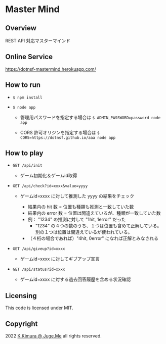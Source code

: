 # Master Mind


## Overview

REST API 対応マスターマインド


## Online Service

https://dotnsf-mastermind.herokuapp.com/


## How to run

- `$ npm install`

- `$ node app`

    - 管理用パスワードを指定する場合は `$ ADMIN_PASSWORD=password node app`

    - CORS 許可オリジンを指定する場合は `$ CORS=https://dotnsf.github.io/aaa node app`


## How to play

- `GET /api/init`

  - ゲーム初期化＆ゲームid取得

- `GET /api/check?id=xxxx&value=yyyy`

  - ゲームid=xxxx に対して推測した yyyy の結果をチェック

    - 結果内の hit 数 = 位置も種類も推測と一致していた数
    - 結果内の error 数 = 位置は間違えているが、種類が一致していた数
    - 例： "1234" の推測に対して "1hit, 1error" だった
      - "1234" の４つの数のうち、１つは位置も含めて正解している。別の１つは位置は間違えているが使われている。
    - （４桁の場合であれば）"4hit, 0error" になれば正解とみなされる

- `GET /api/giveup?id=xxxx`

  - ゲームid=xxxx に対してギブアップ宣言

- `GET /api/status?id=xxxx`

  - ゲームid=xxxx に対する過去回答履歴を含める状況確認


## Licensing

This code is licensed under MIT.


## Copyright

2022  [K.Kimura @ Juge.Me](https://github.com/dotnsf) all rights reserved.
